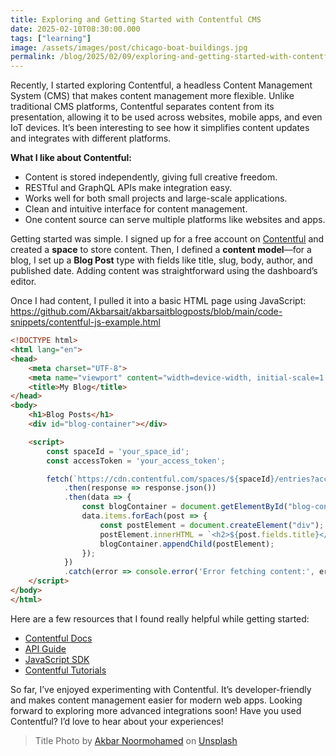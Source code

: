 ```yaml
---
title: Exploring and Getting Started with Contentful CMS
date: 2025-02-10T08:30:00.000
tags: ["learning"]
image: /assets/images/post/chicago-boat-buildings.jpg
permalink: /blog/2025/02/09/exploring-and-getting-started-with-contentfulcms/
---
```

Recently, I started exploring Contentful, a headless Content Management System (CMS) that makes content management more flexible. Unlike traditional CMS platforms, Contentful separates content from its presentation, allowing it to be used across websites, mobile apps, and even IoT devices. It’s been interesting to see how it simplifies content updates and integrates with different platforms.

**What I like about Contentful:**
- Content is stored independently, giving full creative freedom.
- RESTful and GraphQL APIs make integration easy.
- Works well for both small projects and large-scale applications.
- Clean and intuitive interface for content management.
- One content source can serve multiple platforms like websites and apps.

Getting started was simple. I signed up for a free account on [Contentful](https://www.contentful.com/) and created a **space** to store content. Then, I defined a **content model**—for a blog, I set up a **Blog Post** type with fields like title, slug, body, author, and published date. Adding content was straightforward using the dashboard’s editor.

Once I had content, I pulled it into a basic HTML page using JavaScript: https://github.com/Akbarsait/akbarsaitblogposts/blob/main/code-snippets/contentful-js-example.html

```html
<!DOCTYPE html>
<html lang="en">
<head>
    <meta charset="UTF-8">
    <meta name="viewport" content="width=device-width, initial-scale=1.0">
    <title>My Blog</title>
</head>
<body>
    <h1>Blog Posts</h1>
    <div id="blog-container"></div>

    <script>
        const spaceId = 'your_space_id';
        const accessToken = 'your_access_token';

        fetch(`https://cdn.contentful.com/spaces/${spaceId}/entries?access_token=${accessToken}`)
            .then(response => response.json())
            .then(data => {
                const blogContainer = document.getElementById("blog-container");
                data.items.forEach(post => {
                    const postElement = document.createElement("div");
                    postElement.innerHTML = `<h2>${post.fields.title}</h2><p>${post.fields.body}</p>`;
                    blogContainer.appendChild(postElement);
                });
            })
            .catch(error => console.error('Error fetching content:', error));
    </script>
</body>
</html>
```

Here are a few resources that I found really helpful while getting started:
- [Contentful Docs](https://www.contentful.com/developers/docs/)
- [API Guide](https://www.contentful.com/developers/docs/references/)
- [JavaScript SDK](https://github.com/contentful/contentful.js)
- [Contentful Tutorials](https://www.contentful.com/resources/)

So far, I’ve enjoyed experimenting with Contentful. It’s developer-friendly and makes content management easier for modern web apps. Looking forward to exploring more advanced integrations soon! Have you used Contentful? I’d love to hear about your experiences!

> Title Photo by <a href="https://unsplash.com/@akbarsait?utm_content=creditCopyText&utm_medium=referral&utm_source=unsplash">Akbar Noormohamed</a> on <a href="https://unsplash.com/photos/unuO94cSQEc?utm_content=creditCopyText&utm_medium=referral&utm_source=unsplash">Unsplash</a>